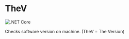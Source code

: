 # TheV
![.NET Core](https://github.com/henkans/TheV/workflows/.NET%20Core/badge.svg)

Checks software version on machine. (TheV = The Version)
